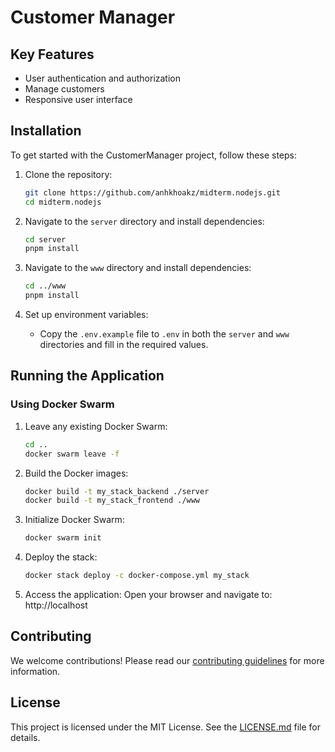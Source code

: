 # Customer Manager

## Key Features

-   User authentication and authorization
-   Manage customers
-   Responsive user interface

## Installation

To get started with the CustomerManager project, follow these steps:

1. Clone the repository:

    ```sh
    git clone https://github.com/anhkhoakz/midterm.nodejs.git
    cd midterm.nodejs
    ```

2. Navigate to the `server` directory and install dependencies:

    ```sh
    cd server
    pnpm install
    ```

3. Navigate to the `www` directory and install dependencies:

    ```sh
    cd ../www
    pnpm install
    ```

4. Set up environment variables:
    - Copy the `.env.example` file to `.env` in both the `server` and `www` directories and fill in the required values.

## Running the Application

### Using Docker Swarm

1. Leave any existing Docker Swarm:

    ```sh
    cd ..
    docker swarm leave -f
    ```

2. Build the Docker images:

    ```sh
    docker build -t my_stack_backend ./server
    docker build -t my_stack_frontend ./www
    ```

3. Initialize Docker Swarm:

    ```sh
    docker swarm init
    ```

4. Deploy the stack:
    ```sh
    docker stack deploy -c docker-compose.yml my_stack
    ```
5. Access the application:
    Open your browser and navigate to: http://localhost


## Contributing

We welcome contributions! Please read our [contributing guidelines](CONTRIBUTING.md) for more information.

## License

This project is licensed under the MIT License. See the [LICENSE.md](LICENSE.md) file for details.
